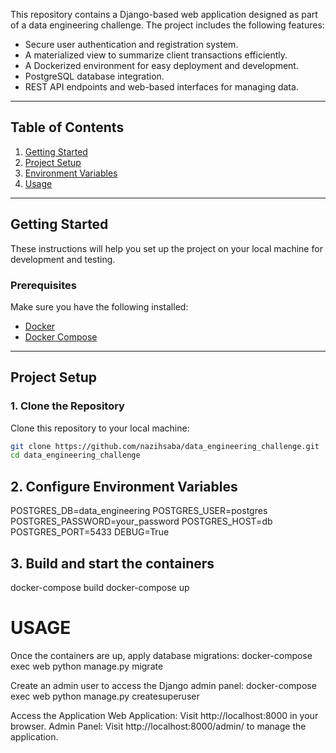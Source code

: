 This repository contains a Django-based web application designed as part of a data engineering challenge. The project includes the following features:

- Secure user authentication and registration system.
- A materialized view to summarize client transactions efficiently.
- A Dockerized environment for easy deployment and development.
- PostgreSQL database integration.
- REST API endpoints and web-based interfaces for managing data.

---

## **Table of Contents**
1. [Getting Started](#getting-started)
2. [Project Setup](#project-setup)
3. [Environment Variables](#environment-variables)
4. [Usage](#usage)

---

## **Getting Started**

These instructions will help you set up the project on your local machine for development and testing.

### **Prerequisites**
Make sure you have the following installed:
- [Docker](https://www.docker.com/)
- [Docker Compose](https://docs.docker.com/compose/)

---

## **Project Setup**

### **1. Clone the Repository**
Clone this repository to your local machine:
```bash
git clone https://github.com/nazihsaba/data_engineering_challenge.git
cd data_engineering_challenge
```
## **2. Configure Environment Variables**
POSTGRES_DB=data_engineering
POSTGRES_USER=postgres
POSTGRES_PASSWORD=your_password
POSTGRES_HOST=db
POSTGRES_PORT=5433
DEBUG=True

## **3. Build and start the containers**
docker-compose build
docker-compose up


# USAGE
Once the containers are up, apply database migrations:
docker-compose exec web python manage.py migrate

Create an admin user to access the Django admin panel:
docker-compose exec web python manage.py createsuperuser


Access the Application
Web Application: Visit http://localhost:8000 in your browser.
Admin Panel: Visit http://localhost:8000/admin/ to manage the application.



